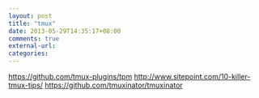 ```yaml
---
layout: post
title: "tmux"
date: 2013-05-29T14:35:17+08:00
comments: true
external-url: 
categories: 
---
```


https://github.com/tmux-plugins/tpm
http://www.sitepoint.com/10-killer-tmux-tips/
https://github.com/tmuxinator/tmuxinator
